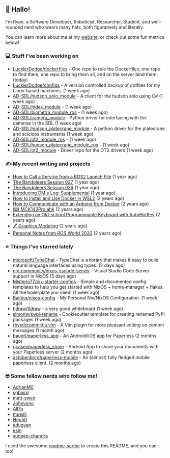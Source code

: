 ## 👋 Hallo!

I'm Ryan, a Software Developer, Roboticist, Researcher, Student, and well-rounded nerd who wears many hats, both figuratively and literally.

You can learn more about me at my [website](https://ryandlewis.dev), or check out some fun metrics below!

### 💻 Stuff I've been working on

- [LuckierDodge/dockerfiles](https://github.com/LuckierDodge/dockerfiles) - One repo to rule the Dockerfiles, one repo to find them, one repo to bring them all, and on the server bind them. (today)
- [LuckierDodge/configs](https://github.com/LuckierDodge/configs) - A version controlled backup of dotfiles for my Linux-based machines. (1 week ago)
- [AD-SDL/hudson_solo_module](https://github.com/AD-SDL/hudson_solo_module) - A client for the hudson solo using C# (1 week ago)
- [AD-SDL/hidex_module](https://github.com/AD-SDL/hidex_module) -  (1 week ago)
- [AD-SDL/biometra_module_ros](https://github.com/AD-SDL/biometra_module_ros) -  (1 week ago)
- [AD-SDL/camera_module](https://github.com/AD-SDL/camera_module) - Python driver for interfacing with the cameras in the SDL (1 week ago)
- [AD-SDL/hudson_platecrane_module](https://github.com/AD-SDL/hudson_platecrane_module) - A python driver for the platecrane and sciclops instruments (1 week ago)
- [AD-SDL/ot2_module_ros](https://github.com/AD-SDL/ot2_module_ros) -  (1 week ago)
- [AD-SDL/hudson_platecrane_module_ros](https://github.com/AD-SDL/hudson_platecrane_module_ros) -  (1 week ago)
- [AD-SDL/ot2_module](https://github.com/AD-SDL/ot2_module) - Driver repo for the OT2 drivers  (1 week ago)

### ✍ My recent writing and projects

- [How to Call a Service from a ROS2 Launch File](https://ryandlewis.dev/posts/callserviceinros2launch/) (1 year ago)
- [The Bandoleers Session 027](https://ryandlewis.dev/posts/ttrpg/thebandoleers027/) (1 year ago)
- [The Bandoleers Session 026](https://ryandlewis.dev/posts/ttrpg/thebandoleers026/) (1 year ago)
- [Introducing DM&#39;s Log: Supplemental](https://ryandlewis.dev/posts/ttrpg/introducingdmslog/) (1 year ago)
- [How to Install and Use Docker in WSL2](https://ryandlewis.dev/posts/howtowsldocker/) (2 years ago)
- [How to Communicate with an Arduino from Docker](https://ryandlewis.dev/posts/howtoarduinodocker/) (2 years ago)
- [⌨ MCK142Pro.ahk](https://ryandlewis.dev/projects/mck142pro/) (2 years ago)
- [Extending an Old-school Programmable Keyboard with AutoHotKey](https://ryandlewis.dev/posts/mck142pro/) (2 years ago)
- [🖊 Graphics Modeling](https://ryandlewis.dev/projects/graphics/) (2 years ago)
- [Personal Notes from ROS World 2020](https://ryandlewis.dev/posts/rosworld2020/) (2 years ago)

### ⭐ Things I've starred lately

- [microsoft/TypeChat](https://github.com/microsoft/TypeChat) - TypeChat is a library that makes it easy to build natural language interfaces using types. (2 days ago)
- [nix-community/nixos-vscode-server](https://github.com/nix-community/nixos-vscode-server) - Visual Studio Code Server support in NixOS (5 days ago)
- [Misterio77/nix-starter-configs](https://github.com/Misterio77/nix-starter-configs) - Simple and documented config templates to help you get started with NixOS &#43; home-manager &#43; flakes. All the boilerplate you need! (1 week ago)
- [Baitinq/nixos-config](https://github.com/Baitinq/nixos-config) - My Personal Nix/NixOS Configuration. (1 week ago)
- [tldraw/tldraw](https://github.com/tldraw/tldraw) - a very good whiteboard (1 week ago)
- [simonw/pypi-rename](https://github.com/simonw/pypi-rename) - Cookiecutter template for creating renamed PyPI packages (1 week ago)
- [rhysd/committia.vim](https://github.com/rhysd/committia.vim) - A Vim plugin for more pleasant editing on commit messages (1 month ago)
- [bauerj/paperless_app](https://github.com/bauerj/paperless_app) - An Android/iOS app for Paperless (2 months ago)
- [qcasey/paperless_share](https://github.com/qcasey/paperless_share) - Android App to share your documents with your Paperless server (2 months ago)
- [astubenbord/paperless-mobile](https://github.com/astubenbord/paperless-mobile) - An (almost) fully fledged mobile paperless client. (2 months ago)

### 🤓 Some fellow nerds who follow me!

- [AdrianM0](https://github.com/AdrianM0)
- [sgbaird](https://github.com/sgbaird)
- [matt-swed](https://github.com/matt-swed)
- [Johnvono](https://github.com/Johnvono)
- [All7n](https://github.com/All7n)
- [muesli](https://github.com/muesli)
- [Heph0](https://github.com/Heph0)
- [adugyan](https://github.com/adugyan)
- [esin](https://github.com/esin)
- [sudeep-chandra](https://github.com/sudeep-chandra)

I used the awesome [readme-scribe](https://github.com/muesli/readme-scribe) to create this README, and you can too!
